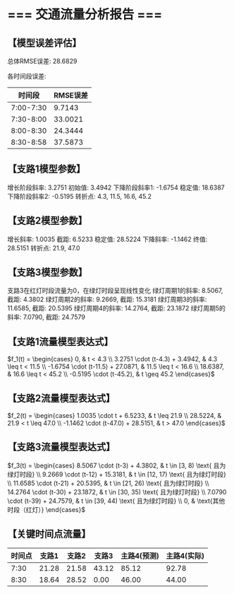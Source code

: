 # === 交通流量分析报告 ===

## 【模型误差评估】

总体RMSE误差: 28.6829

各时间段误差:

| 时间段 | RMSE误差 |
|--------|----------|
| 7:00-7:30 | 9.7143 |
| 7:30-8:00 | 33.0021 |
| 8:00-8:30 | 24.3444 |
| 8:30-8:58 | 37.5873 |

## 【支路1模型参数】

增长阶段斜率: 3.2751
初始值: 3.4942
下降阶段斜率1: -1.6754
稳定值: 18.6387
下降阶段斜率2: -0.5195
转折点: 4.3, 11.5, 16.6, 45.2

## 【支路2模型参数】

增长斜率: 1.0035
截距: 6.5233
稳定值: 28.5224
下降斜率: -1.1462
终值: 28.5151
转折点: 21.9, 47.0

## 【支路3模型参数】

支路3在红灯时段流量为0，在绿灯时段呈现线性变化
绿灯周期1的斜率: 8.5067, 截距: 4.3802
绿灯周期2的斜率: 9.2669, 截距: 15.3181
绿灯周期3的斜率: 11.6585, 截距: 20.5395
绿灯周期4的斜率: 14.2764, 截距: 23.1872
绿灯周期5的斜率: 7.0790, 截距: 24.7579

## 【支路1流量模型表达式】

$f_1(t) = \begin{cases} 0, & t < 4.3 \\ 3.2751 \cdot (t-4.3) + 3.4942, & 4.3 \leq t < 11.5 \\ -1.6754 \cdot (t-11.5) + 27.0871, & 11.5 \leq t < 16.6 \\ 18.6387, & 16.6 \leq t < 45.2 \\ -0.5195 \cdot (t-45.2), & t \geq 45.2 \end{cases}$

## 【支路2流量模型表达式】

$f_2(t) = \begin{cases} 1.0035 \cdot t + 6.5233, & t \leq 21.9 \\ 28.5224, & 21.9 < t \leq 47.0 \\ -1.1462 \cdot (t-47.0) + 28.5151, & t > 47.0 \end{cases}$

## 【支路3流量模型表达式】

$f_3(t) = \begin{cases} 8.5067 \cdot (t-3) + 4.3802, & t \in [3, 8) \text{ 且为绿灯时段} \\ 9.2669 \cdot (t-12) + 15.3181, & t \in [12, 17) \text{ 且为绿灯时段} \\ 11.6585 \cdot (t-21) + 20.5395, & t \in [21, 26) \text{ 且为绿灯时段} \\ 14.2764 \cdot (t-30) + 23.1872, & t \in [30, 35) \text{ 且为绿灯时段} \\ 7.0790 \cdot (t-39) + 24.7579, & t \in [39, 44) \text{ 且为绿灯时段} \\ 0, & \text{其他时段（红灯）} \end{cases}$

## 【关键时间点流量】

| 时间点 | 支路1 | 支路2 | 支路3 | 主路4(预测) | 主路4(实际) |
|--------|-------|-------|-------|------------|------------|
| 7:30 | 21.28 | 21.58 | 43.12 |    85.12 |    92.78 |
| 8:30 | 18.64 | 28.52 |  0.00 |    46.00 |    44.00 |

